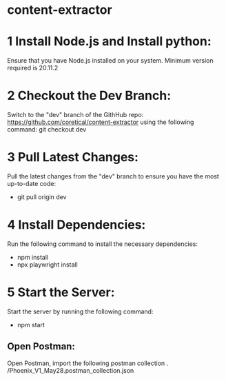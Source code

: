# content-extractor

# 1 Install Node.js and Install python:
Ensure that you have Node.js installed on your system. Minimum version required is 20.11.2

# 2 Checkout the Dev Branch:
Switch to the "dev" branch of the GithHub repo: https://github.com/coretical/content-extractor using the following command:
git checkout dev

# 3 Pull Latest Changes:
Pull the latest changes from the "dev" branch to ensure you have the most up-to-date code:
* git pull origin dev


# 4 Install Dependencies:
Run the following command to install the necessary dependencies:
* npm install
* npx playwright install

# 5 Start the Server:
Start the server by running the following command:
* npm start

## Open Postman:
Open Postman, import the following postman collection .
/Phoenix_V1_May28.postman_collection.json
